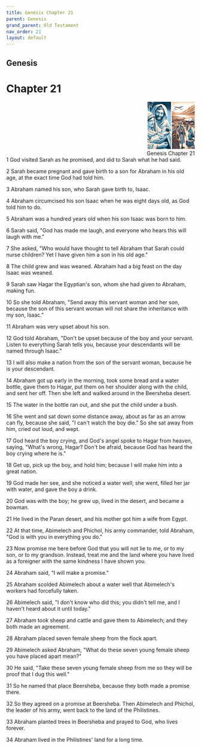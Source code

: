 ```yaml
---
title: Genesis Chapter 21
parent: Genesis
grand_parent: Old Testament
nav_order: 21
layout: default
---
```


## Genesis

# Chapter 21

<div style="clear: both; text-align: right;">
    <img src="/assets/Image/Genesis/500/21.jpg" alt="Genesis Chapter 21" class="chapter-image" style="max-width: 25%; height: auto;"/>
    <figcaption style="font-size: 14px;">Genesis Chapter 21</figcaption>
</div>
1 God visited Sarah as he promised, and did to Sarah what he had said.

2 Sarah became pregnant and gave birth to a son for Abraham in his old age, at the exact time God had told him.

3 Abraham named his son, who Sarah gave birth to, Isaac.

4 Abraham circumcised his son Isaac when he was eight days old, as God told him to do.

5 Abraham was a hundred years old when his son Isaac was born to him.

6 Sarah said, "God has made me laugh, and everyone who hears this will laugh with me."

7 She asked, "Who would have thought to tell Abraham that Sarah could nurse children? Yet I have given him a son in his old age."

8 The child grew and was weaned. Abraham had a big feast on the day Isaac was weaned.

9 Sarah saw Hagar the Egyptian's son, whom she had given to Abraham, making fun.

10 So she told Abraham, "Send away this servant woman and her son, because the son of this servant woman will not share the inheritance with my son, Isaac."

11 Abraham was very upset about his son.

12 God told Abraham, "Don't be upset because of the boy and your servant. Listen to everything Sarah tells you, because your descendants will be named through Isaac."

13 I will also make a nation from the son of the servant woman, because he is your descendant.

14 Abraham got up early in the morning, took some bread and a water bottle, gave them to Hagar, put them on her shoulder along with the child, and sent her off. Then she left and walked around in the Beersheba desert.

15 The water in the bottle ran out, and she put the child under a bush.

16 She went and sat down some distance away, about as far as an arrow can fly, because she said, "I can't watch the boy die." So she sat away from him, cried out loud, and wept.

17 God heard the boy crying, and God's angel spoke to Hagar from heaven, saying, "What's wrong, Hagar? Don't be afraid, because God has heard the boy crying where he is."

18 Get up, pick up the boy, and hold him; because I will make him into a great nation.

19 God made her see, and she noticed a water well; she went, filled her jar with water, and gave the boy a drink.

20 God was with the boy; he grew up, lived in the desert, and became a bowman.

21 He lived in the Paran desert, and his mother got him a wife from Egypt.

22 At that time, Abimelech and Phichol, his army commander, told Abraham, "God is with you in everything you do."

23 Now promise me here before God that you will not lie to me, or to my son, or to my grandson. Instead, treat me and the land where you have lived as a foreigner with the same kindness I have shown you.

24 Abraham said, "I will make a promise."

25 Abraham scolded Abimelech about a water well that Abimelech's workers had forcefully taken.

26 Abimelech said, "I don't know who did this; you didn't tell me, and I haven't heard about it until today."

27 Abraham took sheep and cattle and gave them to Abimelech; and they both made an agreement.

28 Abraham placed seven female sheep from the flock apart.

29 Abimelech asked Abraham, "What do these seven young female sheep you have placed apart mean?"

30 He said, "Take these seven young female sheep from me so they will be proof that I dug this well."

31 So he named that place Beersheba, because they both made a promise there.

32 So they agreed on a promise at Beersheba. Then Abimelech and Phichol, the leader of his army, went back to the land of the Philistines.

33 Abraham planted trees in Beersheba and prayed to God, who lives forever.

34 Abraham lived in the Philistines' land for a long time.


